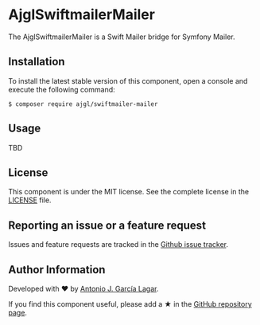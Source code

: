 AjglSwiftmailerMailer
=====================

The AjglSwiftmailerMailer is a Swift Mailer bridge for Symfony Mailer.


Installation
------------

To install the latest stable version of this component, open a console and execute the following command:
```
$ composer require ajgl/swiftmailer-mailer
```


Usage
-----

TBD


License
-------

This component is under the MIT license. See the complete license in the [LICENSE] file.


Reporting an issue or a feature request
---------------------------------------

Issues and feature requests are tracked in the [Github issue tracker].


Author Information
------------------

Developed with ♥ by [Antonio J. García Lagar].

If you find this component useful, please add a ★ in the [GitHub repository page].

[LICENSE]: LICENSE
[Github issue tracker]: https://github.com/ajgarlag/AjglSwiftmailerMailer/issues
[Antonio J. García Lagar]: http://aj.garcialagar.es
[GitHub repository page]: https://github.com/ajgarlag/AjglSwiftmailerMailer
